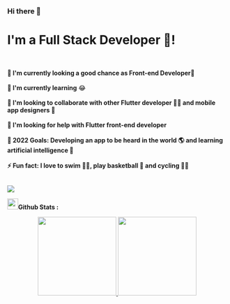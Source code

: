 ### Hi there 👋


<h1> I'm a Full Stack Developer 🚀!</h1> <br/>

<b> 🔭 I'm currently looking a good chance as Front-end Developer🌱 </b><br/><br/>
<b>🌱 I'm currently learning</b> 😂<br/><br/>
<b>👯 I'm looking to collaborate with other Flutter developer 👩‍💻 and mobile app designers </b>🎨<br/><br/>
<b>🤔 I'm looking for help with Flutter front-end developer</b><br/><br/>
<b>🥅 2022 Goals: Developing an app to be heard in the world 🌎 and learning artificial intelligence </b>🤖<br/><br/>
<b>⚡ Fun fact: I love to swim 🏊‍♀️, play basketball 🏀 and cycling </b>🚴‍♀️<br/><br/>



<img src="https://res.cloudinary.com/practicaldev/image/fetch/s--E4gnEuy_--/c_limit%2Cf_auto%2Cfl_progressive%2Cq_66%2Cw_880/https://dev-to-uploads.s3.amazonaws.com/uploads/articles/233m04x0r0lv60payria.gif">

<img src="https://media.giphy.com/media/cj87CxfRtrUifF3Ryk/giphy.gif" width="25"><b>Github Stats :</b>
<p align="center" width="100%">
<a href="https://github.com/klc-pakize">
  <img height="180em" src="https://github-readme-stats.vercel.app/api?username=klc-pakize&show_icons=true&theme=midnight-purple&include_all_commits=true&count_private=true"/>
  <img height="180em" src="https://github-readme-stats-eight-theta.vercel.app/api/top-langs/?username=klc-pakize&layout=compact&langs_count=8&theme=midnight-purple"/>
</a>
</p>
